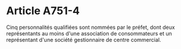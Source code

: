 # Article A751-4

Cinq personnalités qualifiées sont nommées par le préfet, dont deux représentants au moins d'une association de consommateurs et un représentant d'une société gestionnaire de centre commercial.

